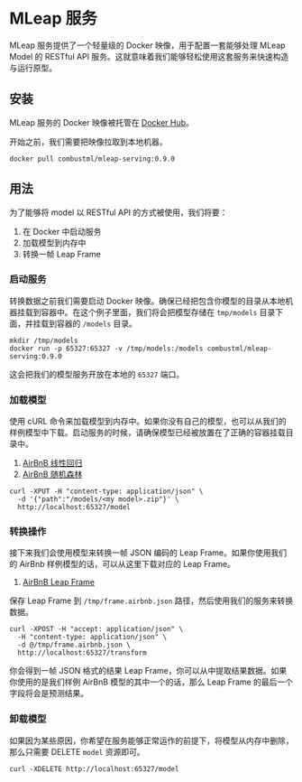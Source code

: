 # MLeap 服务

MLeap 服务提供了一个轻量级的 Docker 映像，用于配置一套能够处理 MLeap Model 的 RESTful API 服务。这就意味着我们能够轻松使用这套服务来快速构造与运行原型。

## 安装

MLeap 服务的 Docker 映像被托管在 [Docker Hub](https://hub.docker.com/r/combustml/mleap-serving/)。

开始之前，我们需要把映像拉取到本地机器。

```
docker pull combustml/mleap-serving:0.9.0
```

## 用法

为了能够将 model 以 RESTful API 的方式被使用，我们将要：

1. 在 Docker 中启动服务
2. 加载模型到内存中
3. 转换一帧 Leap Frame

### 启动服务

转换数据之前我们需要启动 Docker 映像。确保已经把包含你模型的目录从本地机器挂载到容器中。在这个例子里面，我们将会把模型存储在 `tmp/models` 目录下面，并挂载到容器的 `/models` 目录。

```
mkdir /tmp/models
docker run -p 65327:65327 -v /tmp/models:/models combustml/mleap-serving:0.9.0
```

这会把我们的模型服务开放在本地的 `65327` 端口。

### 加载模型

使用 cURL 命令来加载模型到内存中。如果你没有自己的模型，也可以从我们的样例模型中下载。启动服务的时候，请确保模型已经被放置在了正确的容器挂载目录中。

1. [AirBnB 线性回归](https://github.com/combust/mleap/raw/master/mleap-benchmark/src/main/resources/models/airbnb.model.lr.zip)
2. [AirBnB 随机森林](https://github.com/combust/mleap/raw/master/mleap-benchmark/src/main/resources/models/airbnb.model.rf.zip)

```
curl -XPUT -H "content-type: application/json" \
  -d '{"path":"/models/<my model>.zip"}' \
  http://localhost:65327/model
```

### 转换操作

接下来我们会使用模型来转换一帧 JSON 编码的 Leap Frame。如果你使用我们的 AirBnb 样例模型的话，可以从这里下载对应的 Leap Frame。

1. [AirBnB Leap Frame](https://s3-us-west-2.amazonaws.com/mleap-demo/frame.airbnb.json)

保存 Leap Frame 到 `/tmp/frame.airbnb.json` 路径，然后使用我们的服务来转换数据。

```
curl -XPOST -H "accept: application/json" \
  -H "content-type: application/json" \
  -d @/tmp/frame.airbnb.json \
  http://localhost:65327/transform
```

你会得到一帧 JSON 格式的结果 Leap Frame，你可以从中提取结果数据。如果你使用的是我们样例 AirBnB 模型的其中一个的话，那么 Leap Frame 的最后一个字段将会是预测结果。

### 卸载模型

如果因为某些原因，你希望在服务能够正常运作的前提下，将模型从内存中删除，那么只需要 DELETE `model` 资源即可。

```
curl -XDELETE http://localhost:65327/model
```

